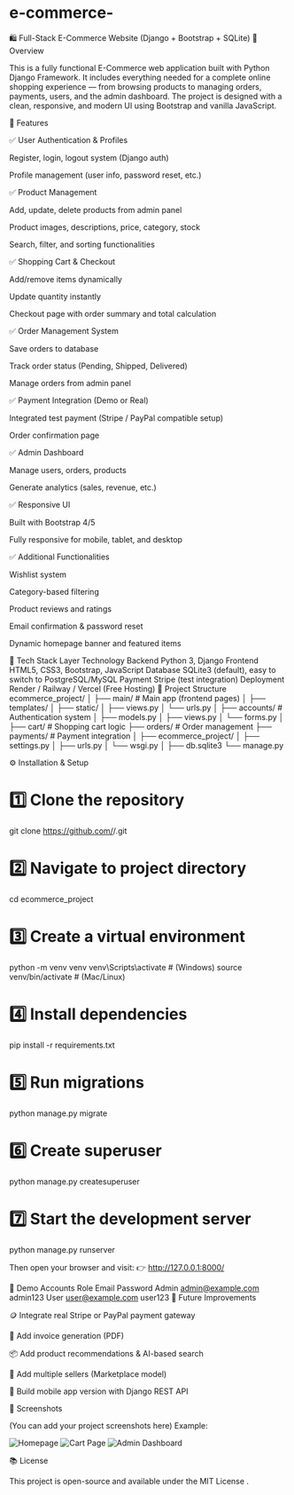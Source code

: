 # e-commerce-
🛍️ Full-Stack E-Commerce Website (Django + Bootstrap + SQLite)
🌟 Overview

This is a fully functional E-Commerce web application built with Python Django Framework.
It includes everything needed for a complete online shopping experience — from browsing products to managing orders, payments, users, and the admin dashboard.
The project is designed with a clean, responsive, and modern UI using Bootstrap and vanilla JavaScript.

🚀 Features

✅ User Authentication & Profiles

Register, login, logout system (Django auth)

Profile management (user info, password reset, etc.)

✅ Product Management

Add, update, delete products from admin panel

Product images, descriptions, price, category, stock

Search, filter, and sorting functionalities

✅ Shopping Cart & Checkout

Add/remove items dynamically

Update quantity instantly

Checkout page with order summary and total calculation

✅ Order Management System

Save orders to database

Track order status (Pending, Shipped, Delivered)

Manage orders from admin panel

✅ Payment Integration (Demo or Real)

Integrated test payment (Stripe / PayPal compatible setup)

Order confirmation page

✅ Admin Dashboard

Manage users, orders, products

Generate analytics (sales, revenue, etc.)

✅ Responsive UI

Built with Bootstrap 4/5

Fully responsive for mobile, tablet, and desktop

✅ Additional Functionalities

Wishlist system

Category-based filtering

Product reviews and ratings

Email confirmation & password reset

Dynamic homepage banner and featured items

🧠 Tech Stack
Layer	Technology
Backend	Python 3, Django
Frontend	HTML5, CSS3, Bootstrap, JavaScript
Database	SQLite3 (default), easy to switch to PostgreSQL/MySQL
Payment	Stripe (test integration)
Deployment	Render / Railway / Vercel (Free Hosting)
🧩 Project Structure
ecommerce_project/
│
├── main/                     # Main app (frontend pages)
│   ├── templates/
│   ├── static/
│   ├── views.py
│   └── urls.py
│
├── accounts/                 # Authentication system
│   ├── models.py
│   ├── views.py
│   └── forms.py
│
├── cart/                     # Shopping cart logic
├── orders/                   # Order management
├── payments/                 # Payment integration
│
├── ecommerce_project/
│   ├── settings.py
│   ├── urls.py
│   └── wsgi.py
│
├── db.sqlite3
└── manage.py

⚙️ Installation & Setup
# 1️⃣ Clone the repository
git clone https://github.com/<your-username>/<your-repo-name>.git

# 2️⃣ Navigate to project directory
cd ecommerce_project

# 3️⃣ Create a virtual environment
python -m venv venv
venv\Scripts\activate   # (Windows)
source venv/bin/activate  # (Mac/Linux)

# 4️⃣ Install dependencies
pip install -r requirements.txt

# 5️⃣ Run migrations
python manage.py migrate

# 6️⃣ Create superuser
python manage.py createsuperuser

# 7️⃣ Start the development server
python manage.py runserver


Then open your browser and visit:
👉 http://127.0.0.1:8000/

💾 Demo Accounts
Role	Email	Password
Admin	admin@example.com
	admin123
User	user@example.com
	user123
🧰 Future Improvements

🪙 Integrate real Stripe or PayPal payment gateway

🧾 Add invoice generation (PDF)

📦 Add product recommendations & AI-based search

🛒 Add multiple sellers (Marketplace model)

📱 Build mobile app version with Django REST API

📸 Screenshots

(You can add your project screenshots here)
Example:

![Homepage](screenshots/homepage.png)
![Cart Page](screenshots/cart.png)
![Admin Dashboard](screenshots/admin.png)

📚 License

This project is open-source and available under the MIT License
.
